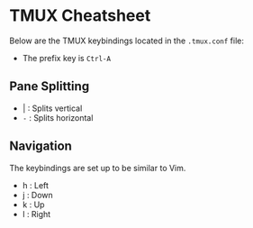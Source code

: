 # TMUX Cheatsheet

Below are the TMUX keybindings located in the `.tmux.conf` file:

- The prefix key is `Ctrl-A`

## Pane Splitting

- | : Splits vertical
- `-` : Splits horizontal

## Navigation

The keybindings are set up to be similar to Vim.

- h : Left
- j : Down
- k : Up
- l : Right
